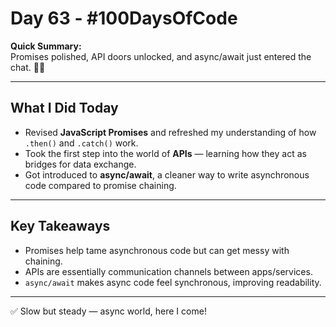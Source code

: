 # Day 63 - #100DaysOfCode

**Quick Summary:**  
Promises polished, API doors unlocked, and async/await just entered the chat. 🚪✨

---

## What I Did Today
- Revised **JavaScript Promises** and refreshed my understanding of how `.then()` and `.catch()` work.  
- Took the first step into the world of **APIs** — learning how they act as bridges for data exchange.  
- Got introduced to **async/await**, a cleaner way to write asynchronous code compared to promise chaining.  

---

## Key Takeaways
- Promises help tame asynchronous code but can get messy with chaining.  
- APIs are essentially communication channels between apps/services.  
- `async/await` makes async code feel synchronous, improving readability.  

---

✅ Slow but steady — async world, here I come!  
